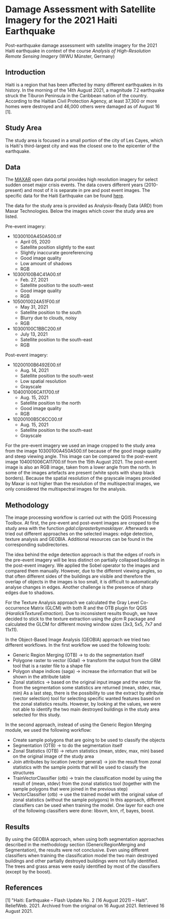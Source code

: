 # Damage Assessment with Satellite Imagery for the 2021 Haiti Earthquake

Post-earthquake damage assessment with satellite imagery for the 2021 Haiti earthquake in context of the course *Analysis of High-Resolution Remote Sensing Imagery* (WWU Münster, Germany)


## Introduction

Haiti is a region that has been affected by many different earthquakes in its history. In the morning of the 14th August 2021, a magnitude 7.2 earthquake struck the Tiburon Peninsula in the Caribbean nation of the country. According to the Haitian Civil Protection Agency, at least 37,300 or more homes were destroyed and 46,000 others were damaged as of August 16 [1]. 


## Study Area

The study area is focused in a small portion of the city of Les Cayes, which is Haiti's third-largest city and was the closest one to the epicenter of the earthquake.


## Data

The [MAXAR](https://www.maxar.com/open-data) open data portal provides high resolution imagery for select sudden onset major crisis events. The data covers different years (2010-present) and most of it is separate in pre and post event images. The specific data for the Haiti Earthquake can be found [here](https://www.maxar.com/open-data/haiti-earthquake-2021).

The data for the study area is provided as Analysis-Ready Data (ARD) from Maxar Technologies. Below the images which cover the study area are listed.

Pre-event imagery:
- 10300100A450A500.tif
  - April 05, 2020
  - Satellite position slightly to the east
  - Slightly inaccurate georeferencing
  - Good image quality
  - Low amount of shadows
  - RGB
- 10300100B4C41A00.tif
  - Feb. 27, 2021
  - Satellite position to the south-west
  - Good image quality
  - RGB
- 1050010024A51F00.tif
  - May 31, 2021
  - Satellite position to the south
  - Blurry due to clouds, noisy
  - RGB
- 10300100C1BBC200.tif
  - July 13, 2021
  - Satellite position to the south-east
  - RGB

Post-event imagery:
- 10200100B6492E00.tif
  - Aug. 14, 2021
  - Satellite position to the south-west
  - Low spatial resolution
  - Grayscale
- 104001006CA11700.tif
  - Aug. 15, 2021
  - Satellite position to the north
  - Good image quality
  - RGB
- 10200100B5C6CC00.tif
  - Aug. 15, 2021
  - Satellite position to the south-east
  - Grayscale

For the pre-event imagery we used an image cropped to the study area from the image 10300100A450A500.tif because of the good image quality and steep viewing angle. This image can be compared to the post-event image 104001006CA11700.tif from the 15th August 2021. The post-event image is also an RGB image, taken from a lower angle from the north. In some of the images artefacts are present (white spots with sharp black borders). Because the spatial resolution of the grayscale images provided by Maxar is not higher than the resolution of the multispectral images, we only considered the multispectral images for the analysis.


## Methodology

The image processing workflow is carried out with the QGIS Processing Toolbox. At first, the pre-event and post-event images are cropped to the study area with the function *gdal:cliprasterbymasklayer*. Afterwards we tried out different approaches on the selected images: edge detection, texture analysis and GEOBIA. Additional resources can be found in the corresponding subdirectories.

The idea behind the edge detection approach is that the edges of roofs in the pre-event imagery will be less distinct on partially collapsed buildings in the post-event imagery. We applied the Sobel operator to the images and compared them manually. However, due to the different viewing angles, so that often different sides of the buildings are visible and therefore the overlap of objects in the images is too small, it is difficult to automatically analyse changes in edges. Another challenge is the presence of sharp edges due to shadows.

For the Texture Analysis approach we calculated the Gray Level Co-occurrence Matrix (GLCM) with both R and the OTB plugin for QGIS (*HaralickTextureExtraction*). Due to inconsistent results though, we have decided to stick to the texture extraction using the *glcm* R package and calculated the GLCM for different moving window sizes (3x3, 5x5, 7x7 and 11x11). 

In the Object-Based Image Analysis (GEOBIA) approach we tried two different workflows. In the first workflow we used the following tools:
- Generic Region Merging (OTB) -> to do the segmentation itself 
- Polygone raster to vector (Gdal) -> transform the output from the GRM tool that is a raster file to a shape file
- Polygon shape indices (saga) -> increase the information that will be shown in the attribute table
- Zonal statistics -> based on the original input image and the vector file from the segmentation some statistics are returned (mean, stdev, max, min)
As a last step, there is the possibility to use the extract by attribute (vector selection) tool for selecting specific wanted features based on the zonal statistics results. However, by looking at the values, we were not able to identify the two main destroyed buildings in the study area selected for this study.

In the second approach, instead of using the Generic Region Merging module, we used the following workflow:
- Create sample polygons that are going to be used to classify the objects 
- Segmentation (OTB) -> to do the segmentation itself
- Zonal Statistics (OTB) -> return statistics (mean, stdev, max, min) based on the original image of the study area 
- Join attributes by location (vector general) -> join the result from zonal statistics with the sample points that will be used to classify the structures 
- TrainVectorClassifier (otb) -> train the classification model by using the result of (mean, stdev) from the zonal statistics tool (together with the sample polygons that were joined in the previous step)
- VectorClassifier (otb) -> use the trained model with the original value of zonal statistics (without the sample polygons)
In this approach, different classifiers can be used when training the model. One layer for each one of the following classifiers were done: libsvm, knn, rf, bayes, boost.  


## Results

By using the GEOBIA approach, when using both segmentation approaches described in the methodology section (GenericRegionMerging and Segmentation), the results were not conclusive. Even using different classifiers when training the classification model the two main destroyed buildings and other partially destroyed buildings were not fully identified. The trees and grass areas were easily identified by most of the classifiers (except by the boost). 


## References 

[1] "Haiti: Earthquake – Flash Update No. 2 (16 August 2021) – Haiti". ReliefWeb. 2021. Archived from the original on 16 August 2021. Retrieved 16 August 2021.
